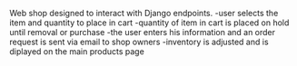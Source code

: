 Web shop designed to interact with Django endpoints.
-user selects the item and quantity to place in cart
-quantity of item in cart is placed on hold until removal or purchase
-the user enters his information and an order request is sent via email to shop owners
-inventory is adjusted and is diplayed on the main products page
